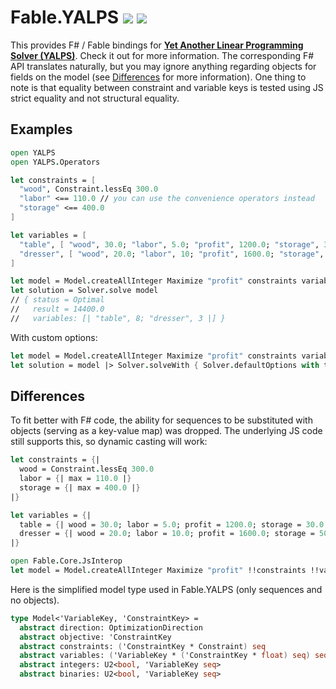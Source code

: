 # Fable.YALPS ![](https://badgen.net/nuget/v/Fable.YALPS) ![](https://badgen.net/npm/v/yalps)
This provides F# / Fable bindings for [**Yet Another Linear Programming Solver (YALPS)**](https://github.com/Ivordir/YALPS).
Check it out for more information. The corresponding F# API translates naturally,
but you may ignore anything regarding objects for fields on the model (see [Differences](#Differences) for more information).
One thing to note is that equality between constraint and variable keys is tested using JS strict equality and not structural equality.

## Examples
```fsharp
open YALPS
open YALPS.Operators

let constraints = [
  "wood", Constraint.lessEq 300.0
  "labor" <== 110.0 // you can use the convenience operators instead
  "storage" <== 400.0
]

let variables = [
  "table", [ "wood", 30.0; "labor", 5.0; "profit", 1200.0; "storage", 30.0 ]
  "dresser", [ "wood", 20.0; "labor", 10; "profit", 1600.0; "storage", 50.0 ]
]

let model = Model.createAllInteger Maximize "profit" constraints variables
let solution = Solver.solve model
// { status = Optimal
//   result = 14400.0
//   variables: [| "table", 8; "dresser", 3 |] }
```

With custom options:
```fsharp
let model = Model.createAllInteger Maximize "profit" constraints variables
let solution = model |> Solver.solveWith { Solver.defaultOptions with timeout = 100.0 }
```

## Differences
To fit better with F# code, the ability for sequences to be substituted with objects (serving as a key-value map) was dropped. The underlying JS code still supports this, so dynamic casting will work:
```fsharp
let constraints = {|
  wood = Constraint.lessEq 300.0
  labor = {| max = 110.0 |}
  storage = {| max = 400.0 |}
|}

let variables = {|
  table = {| wood = 30.0; labor = 5.0; profit = 1200.0; storage = 30.0 |}
  dresser = {| wood = 20.0; labor = 10.0; profit = 1600.0; storage = 50.0 |}
|}

open Fable.Core.JsInterop
let model = Model.createAllInteger Maximize "profit" !!constraints !!variables
```

Here is the simplified model type used in Fable.YALPS (only sequences and no objects).
```fsharp
type Model<'VariableKey, 'ConstraintKey> =
  abstract direction: OptimizationDirection
  abstract objective: 'ConstraintKey
  abstract constraints: ('ConstraintKey * Constraint) seq
  abstract variables: ('VariableKey * ('ConstraintKey * float) seq) seq
  abstract integers: U2<bool, 'VariableKey seq>
  abstract binaries: U2<bool, 'VariableKey seq>
```
